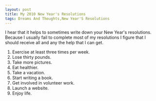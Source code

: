 ```yaml
---
layout: post
title: My 2010 New Year's Resolutions
tags: Dreams And Thoughts,New Year'S Resolutions
---
```

I hear that it helps to sometimes write down your New Year's
resolutions. Because I usually fail to complete most of my resolutions
I figure that I should receive all and any the help that I can get.

1. Exercise at least three times per week.
2. Lose thirty pounds.
3. Take more pictures.
4. Eat healthier.
5. Take a vacation.
6. Start writing a book.
7. Get involved in volunteer work.
8. Launch a website.
9. Enjoy life.
